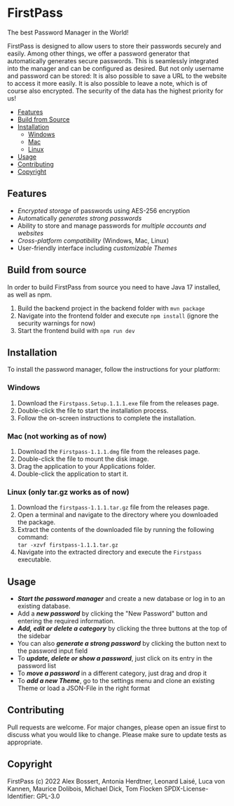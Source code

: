 
# FirstPass
The best Password Manager in the World!

FirstPass is designed to allow users to store their passwords securely and easily. Among other things, we offer a password generator that automatically generates secure passwords. This is seamlessly integrated into the manager and can be configured as desired. But not only username and password can be stored: It is also possible to save a URL to the website to access it more easily. It is also possible to leave a note, which is of course also encrypted. The security of the data has the highest priority for us!

  - [Features](#features)
  - [Build from Source](#build-from-source)
  - [Installation](#installation)
    - [Windows](#windows)
    - [Mac](#mac)
    - [Linux](#linux)
  - [Usage](#usage)
  - [Contributing](#contributing)
  - [Copyright](#copyright)


## Features

 - _Encrypted storage_ of passwords using AES-256 encryption
 - Automatically _generates strong passwords_
 - Ability to store and manage passwords for _multiple accounts and websites_
 - _Cross-platform compatibility_ (Windows, Mac, Linux)
 - User-friendly interface including _customizable Themes_

## Build from source

In order to build FirstPass from source you need to have Java 17 installed, as well as npm.
1.	Build the backend project in the backend folder with `mvn package`
2.	Navigate into the frontend folder and execute `npm install` (ignore the security warnings for now)
3.	Start the frontend build with `npm run dev`

## Installation
To install the password manager, follow the instructions for your platform:

### Windows

1. Download the `Firstpass.Setup.1.1.1.exe`
   file from the releases page.
2. Double-click the file to start the installation process.
3. Follow the on-screen instructions to complete the installation.

### Mac (not working as of now)

1. Download the `Firstpass-1.1.1.dmg`
   file from the releases page.
2. Double-click the file to mount the disk image.
3. Drag the application to your Applications folder.
4. Double-click the application to start it.

### Linux (only tar.gz works as of now)

1. Download the `firstpass-1.1.1.tar.gz`
   file from the releases page.
2. Open a terminal and navigate to the directory where you downloaded the package.
3. Extract the contents of the downloaded file by running the following command:<br>
   `tar -xzvf firstpass-1.1.1.tar.gz`
4. Navigate into the extracted directory and execute the `Firstpass` executable.


## Usage

- _**Start the password manager**_ and create a new database or log in to an existing database.
- Add a _**new password**_ by clicking the "New Password" button and entering the required information.
- _**Add, edit or delete a category**_ by clicking the three buttons at the top of the sidebar
- You can also **_generate a strong password_** by clicking the button next to the password input field
- To **_update, delete or show a password_**, just click on its entry in the password list
- To **_move a password_** in a different category, just drag and drop it
- To **_add a new Theme_**, go to the settings menu and clone an existing Theme or load a JSON-File in the right format


## Contributing
Pull requests are welcome. For major changes, please open an issue first
to discuss what you would like to change.
Please make sure to update tests as appropriate.

## Copyright
FirstPass (c) 2022 Alex Bossert, Antonia Herdtner, Leonard Laisé, Luca von Kannen, Maurice Dolibois, Michael Dick, Tom Flocken
SPDX-License-Identifier: GPL-3.0
